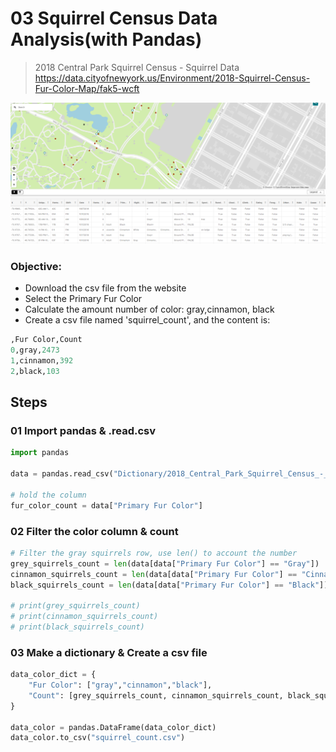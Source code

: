 # 03 Squirrel Census Data Analysis(with Pandas)
> 2018 Central Park Squirrel Census - Squirrel Data
> https://data.cityofnewyork.us/Environment/2018-Squirrel-Census-Fur-Color-Map/fak5-wcft

![img.png](image/img.png)

### Objective:
* Download the csv file from the website
* Select the Primary Fur Color
* Calculate the amount number of color: gray,cinnamon, black
* Create a csv file named 'squirrel_count', and the content is:
```python
,Fur Color,Count
0,gray,2473
1,cinnamon,392
2,black,103
```

## Steps
### 01 Import pandas & .read.csv

```python
import pandas

data = pandas.read_csv("Dictionary/2018_Central_Park_Squirrel_Census_-_Squirrel_Data.csv")

# hold the column
fur_color_count = data["Primary Fur Color"]
```
### 02 Filter the color column & count  
```python
# Filter the gray squirrels row, use len() to account the number
grey_squirrels_count = len(data[data["Primary Fur Color"] == "Gray"])
cinnamon_squirrels_count = len(data[data["Primary Fur Color"] == "Cinnamon"])
black_squirrels_count = len(data[data["Primary Fur Color"] == "Black"])

# print(grey_squirrels_count)
# print(cinnamon_squirrels_count)
# print(black_squirrels_count)
```
### 03 Make a dictionary & Create a csv file
```python
data_color_dict = {
    "Fur Color": ["gray","cinnamon","black"],
    "Count": [grey_squirrels_count, cinnamon_squirrels_count, black_squirrels_count]
}

data_color = pandas.DataFrame(data_color_dict)
data_color.to_csv("squirrel_count.csv")
```

